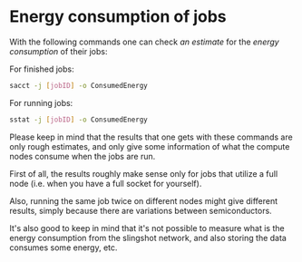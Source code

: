 # Energy consumption of jobs 

With the following commands one can check _an estimate_ for the _energy consumption_ of their jobs:

For finished jobs:
```bash
sacct -j [jobID] -o ConsumedEnergy
```

For running jobs:
```bash
sstat -j [jobID] -o ConsumedEnergy
```

Please keep in mind that the results that one gets with these commands are only rough estimates, and only give some information of what the compute nodes consume when the jobs are run.

First of all, the results roughly make sense only for jobs that utilize a full node (i.e. when you have a full socket for yourself). 

Also, running the same job twice on different nodes might give different results, simply because there are variations between semiconductors. 

It's also good to keep in mind that it's not possible to measure what is the energy consumption from the slingshot network, and also storing the data consumes some energy, etc.
